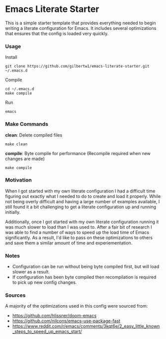 Emacs Literate Starter
======================

This is a simple starter template that provides everything needed to begin writing a literate
configuration for Emacs. It includes several optimizations that ensures that the config is
loaded very quickly.


### Usage

Install

    git clone https://github.com/gilbertw1/emacs-literate-starter.git ~/.emacs.d

Compile

    cd ~/.emacs.d
    make compile

Run

    emacs


### Make Commands

**clean**: Delete compiled files

    make clean

**compile**: Byte compile for performance (Recompile required when new changes are made)

    make compile


### Motivation

When I got started with my own literate configuration I had a difficult time figuring out
exactly what I needed to do to create and load it properly. While not being overly difficult
and having a large number of examples available, I still found it a bit challenging to get
a literate configuration up and running initially.

Additionally, once I got started with my own literate configuration running it was much slower
to load than I was used to. After a fair bit of research I was able to find a number of ways to
speed up the load time of Emacs significantly. As a result, I'd like to pass on these optimizations
to others and save them a similar amount of time and experiementation.


### Notes

* Configuration can be run without being byte compiled first, but will load slower as a result.
* If configuration has been byte compiled then recompilation is required to pick up new config changes.


### Sources
A majority of the optimizations used in this config were sourced from:

* https://github.com/hlissner/doom-emacs
* https://github.com/nilcons/emacs-use-package-fast
* https://www.reddit.com/r/emacs/comments/3kqt6e/2_easy_little_known_steps_to_speed_up_emacs_start/
